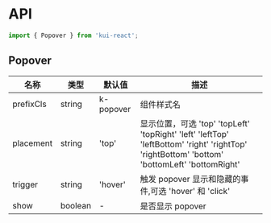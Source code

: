 # API

```jsx
import { Popover } from 'kui-react';
```

## Popover

| 名称      | 类型    | 默认值    | 描述                                                                                                                                         |
| --------- | ------- | --------- | -------------------------------------------------------------------------------------------------------------------------------------------- |
| prefixCls | string  | k-popover | 组件样式名                                                                                                                                   |
| placement | string  | 'top'     | 显示位置，可选 'top' 'topLeft' 'topRight' 'left' 'leftTop' 'leftBottom' 'right' 'rightTop' 'rightBottom' 'bottom' 'bottomLeft' 'bottomRight' |
| trigger   | string  | 'hover'   | 触发 popover 显示和隐藏的事件,可选 'hover' 和 'click'                                                                                        |
| show      | boolean | -         | 是否显示 popover                                                                                                                             |
